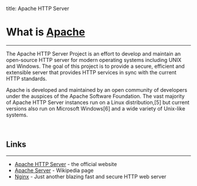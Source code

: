 title: Apache HTTP Server

# What is [Apache](https://httpd.apache.org/)
---

The Apache HTTP Server Project is an effort to develop and maintain an open-source HTTP server for modern operating systems including UNIX and Windows. The goal of this project is to provide a secure, efficient and extensible server that provides HTTP services in sync with the current HTTP standards.

Apache is developed and maintained by an open community of developers under the auspices of the Apache Software Foundation. The vast majority of Apache HTTP Server instances run on a Linux distribution,[5] but current versions also run on Microsoft Windows[6] and a wide variety of Unix-like systems.

<br />

## Links
---

- [Apache HTTP Server](https://httpd.apache.org/) - the official website
- [Apache Server](https://en.wikipedia.org/wiki/Apache_HTTP_Server) - Wikipedia page
- [Nginx](/what-is/nginx/) - Just another blazing fast and secure HTTP web server
